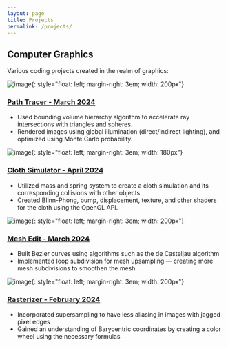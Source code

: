 ```yaml
---
layout: page
title: Projects
permalink: /projects/
---
```



## Computer Graphics
Various coding projects created in the realm of graphics:

![image](../images/cbbunny.png){: style="float: left; margin-right: 3em; width: 200px"}
### [Path Tracer - March 2024](pathtracer/index.html)
- Used bounding volume hierarchy algorithm to accelerate ray intersections with triangles and spheres. 
- Rendered images using global illumination (direct/indirect lighting), and optimized using Monte Carlo probability.

![image](../images/clothsim.png){: style="float: left; margin-right: 3em; width: 180px"}
### [Cloth Simulator - April 2024](clothsim/index.html)
- Utilized mass and spring system to create a cloth simulation and its corresponding collisions with other objects.
- Created Blinn-Phong, bump, displacement, texture, and other shaders for the cloth using the OpenGL API.

![image](../images/cowmesh.png){: style="float: left; margin-right: 3em; width: 200px"}
### [Mesh Edit - March 2024](meshedit/index.html)
- Built Bezier curves using algorithms such as the de Casteljau algorithm
- Implemented loop subdivision for mesh upsampling — creating more mesh subdivisions to smoothen the mesh

![image](../images/rasterized.png){: style="float: left; margin-right: 3em; width: 200px"}
### [Rasterizer - February 2024](rasterizer/index.html)
- Incorporated supersampling to have less aliasing in images with jagged pixel edges
- Gained an understanding of Barycentric coordinates by creating a color wheel using the necessary formulas